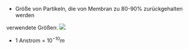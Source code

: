 - Größe von Partikeln, die von Membran zu 80-90% zurückgehalten werden 

verwendete Größen:
![](Pasted%20image%2020250505120823.png)
- 1 Anstrom = $10^{-10}m$ 